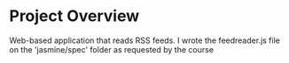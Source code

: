 # Project Overview

Web-based application that reads RSS feeds.
I wrote the feedreader.js file on the 'jasmine/spec' folder as requested by the course
